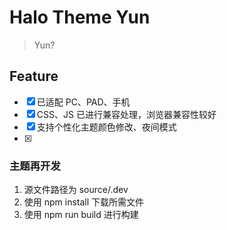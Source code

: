 <!-- https://codepen.io/ygc/pen/AXzVya
https://codepen.io/micadev/pen/goygpO -->

# Halo Theme Yun
> Yun?



## Feature
- [x] 已适配 PC、PAD、手机
- [x] CSS、JS 已进行兼容处理，浏览器兼容性较好
- [x] 支持个性化主题颜色修改、夜间模式
- [x] 

### 主题再开发
1. 源文件路径为 source/.dev
2. 使用 npm install 下载所需文件
3. 使用 npm run build 进行构建